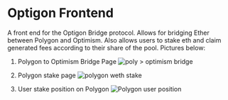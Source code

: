 # Optigon Frontend

A front end for the Optigon Bridge protocol. Allows for bridging Ether between Polygon and Optimism. Also allows users to stake eth and claim generated fees according to their share of the pool. Pictures below:

1. Polygon to Optimism Bridge Page
![poly > optimism bridge](https://user-images.githubusercontent.com/108776533/183800915-b5713a4f-e662-4772-a015-7fed3c5e9db8.PNG)

2. Polygon stake page
![polygon weth stake](https://user-images.githubusercontent.com/108776533/183808925-780d06ea-150c-4877-a884-85a102cf75ca.PNG)

3. User stake position on Polygon 
![Polygon user position](https://user-images.githubusercontent.com/108776533/183808990-c59155c2-9470-48ca-a4b3-275880c2a9b9.PNG)
